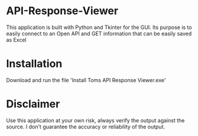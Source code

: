 # API-Response-Viewer
This application is built with Python and Tkinter for the GUI. Its purpose is to easily connect to an Open API and GET information that can be easily saved as Excel

# Installation
Download and run the file 'Install Toms API Response Viewer.exe'

# Disclaimer
Use this application at your own risk, always verify the output against the source. I don't guarantee the accuracy or reliability of the output.
